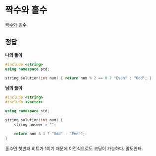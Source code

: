 # 짝수와 홀수

[짝수와 홀수](https://school.programmers.co.kr/learn/courses/30/lessons/12937)

## 정답

**나의 풀이**

```cpp
#include <string>
using namespace std;

string solution(int num) { return num % 2 == 0 ? "Even" : "Odd"; }
```

**남의 풀이**

```cpp
#include <string>
#include <vector>

using namespace std;

string solution(int num) {
    string answer = "";

    return num & 1 ? "Odd" : "Even";
}
```
홀수면 첫번째 비트가 1이기 때문에 이런식으로도 코딩이 가능하다. 말도안돼.